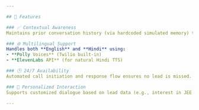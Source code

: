 ```yaml
---

## 🔧 Features

### ✅ Contextual Awareness
Maintains prior conversation history (via hardcoded simulated memory) to tailor interactions.

### 🌐 Multilingual Support
Handles both **English** and **Hindi** using:
- **Polly Voices** (Twilio built-in)
- **ElevenLabs API** (for natural Hindi TTS)

### 🕒 24/7 Availability
Automated call initiation and response flow ensures no lead is missed.

### 🧠 Personalized Interaction
Supports customized dialogue based on lead data (e.g., interest in JEE or NEET) and uses OpenAI for natural responses.

---
```

